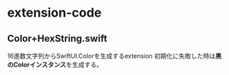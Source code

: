 # extension-code

## Color+HexString.swift
16進数文字列からSwiftUI.Colorを生成するextension
初期化に失敗した時は**黒のColorインスタンス**を生成する。
